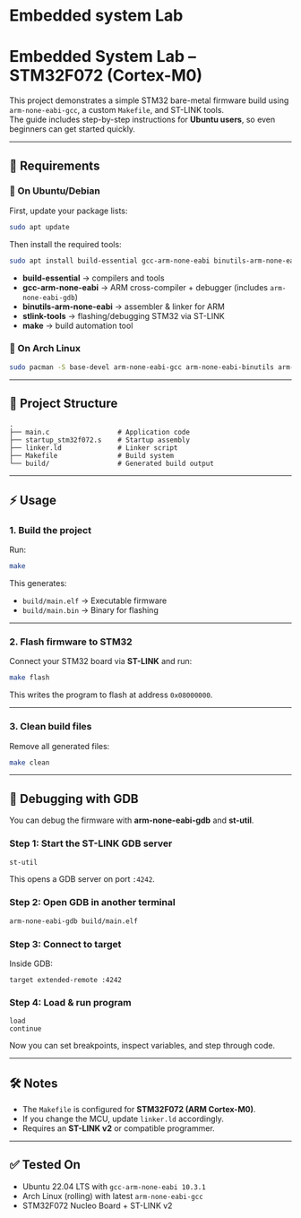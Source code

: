 # Embedded system Lab
# Embedded System Lab – STM32F072 (Cortex-M0)

This project demonstrates a simple STM32 bare-metal firmware build using `arm-none-eabi-gcc`, a custom `Makefile`, and ST-LINK tools.  
The guide includes step-by-step instructions for **Ubuntu users**, so even beginners can get started quickly.

---

## 🔧 Requirements

### 🐧 On Ubuntu/Debian
First, update your package lists:
```bash
sudo apt update
```

Then install the required tools:
```bash
sudo apt install build-essential gcc-arm-none-eabi binutils-arm-none-eabi stlink-tools make
```

- **build-essential** → compilers and tools  
- **gcc-arm-none-eabi** → ARM cross-compiler + debugger (includes `arm-none-eabi-gdb`)  
- **binutils-arm-none-eabi** → assembler & linker for ARM  
- **stlink-tools** → flashing/debugging STM32 via ST-LINK  
- **make** → build automation tool  

### 🐧 On Arch Linux
```bash
sudo pacman -S base-devel arm-none-eabi-gcc arm-none-eabi-binutils arm-none-eabi-gdb stlink make
```

---

## 📂 Project Structure

```
.
├── main.c                 # Application code
├── startup_stm32f072.s    # Startup assembly
├── linker.ld              # Linker script
├── Makefile               # Build system
└── build/                 # Generated build output
```

---

## ⚡ Usage

### 1. Build the project
Run:
```bash
make
```
This generates:
- `build/main.elf` → Executable firmware  
- `build/main.bin` → Binary for flashing  

---

### 2. Flash firmware to STM32
Connect your STM32 board via **ST-LINK** and run:
```bash
make flash
```
This writes the program to flash at address `0x08000000`.

---

### 3. Clean build files
Remove all generated files:
```bash
make clean
```

---

## 🐞 Debugging with GDB

You can debug the firmware with **arm-none-eabi-gdb** and **st-util**.

### Step 1: Start the ST-LINK GDB server
```bash
st-util
```
This opens a GDB server on port `:4242`.

### Step 2: Open GDB in another terminal
```bash
arm-none-eabi-gdb build/main.elf
```

### Step 3: Connect to target
Inside GDB:
```
target extended-remote :4242
```

### Step 4: Load & run program
```
load
continue
```

Now you can set breakpoints, inspect variables, and step through code.

---

## 🛠 Notes
- The `Makefile` is configured for **STM32F072 (ARM Cortex-M0)**.  
- If you change the MCU, update `linker.ld` accordingly.  
- Requires an **ST-LINK v2** or compatible programmer.  

---

## ✅ Tested On
- Ubuntu 22.04 LTS with `gcc-arm-none-eabi 10.3.1`  
- Arch Linux (rolling) with latest `arm-none-eabi-gcc`  
- STM32F072 Nucleo Board + ST-LINK v2
